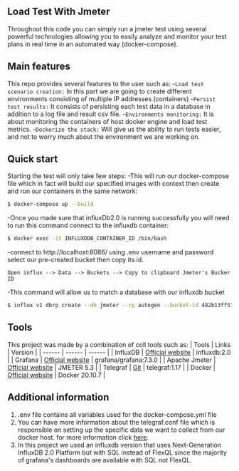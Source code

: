## Load Test With Jmeter
Throughout this code you can simply run a jmeter test using several powerful technologies allowing you to easily analyze and monitor your test plans in real time in an automated way (docker-compose).
## Main features
This repo provides several features to the user such as:
-`Load test scenario creation:` In this part we are going to create different environments consisting of multiple IP addresses (containers)
-`Persist test results:` It consists of persisting each test data in a database in addition to a log file and result csv file.
-`Environments monitoring:` It is about monitoring the containers of host docker engine and load test metrics.
-`Dockerize the stack:` Will give us the ability to run tests easier, and not to worry much about the environment we are working on.
## Quick start
Starting the test will only take few steps:
-This will run our docker-compose file which in fact will build our specified images with context then create and run our containers in  the same network:
```sh
$ docker-compose up --build
```
-Once you made sure that influxDb2.0 is running successfully you will need to run this command connect to the influxdb container:
```sh
$ docker exec -it INFLUXDDB_CONTAINER_ID /bin/bash
```
-connect to http://localhost:8086/ using .env username and password select our pre-created bucket then copy its id. 
```
Open influx --> Data --> Buckets --> Copy to clipboard Jmeter's Bucker ID
```
-This command will allow us to match a database with our influxdb bucket
```sh
$ influx v1 dbrp create --db jmeter --rp autogen --bucket-id 482b13ff5761a956 --default --org Spark --token mytoken

```
## Tools
This project was made by a combination of coll tools such as:
| Tools | Links | Version |
| ------ | ------ | ------ |
| InfluxDB | [Official website](https://www.influxdata.com/) | influxdb:2.0 |
| Grafana | [Official website](https://grafana.com/) | grafana/grafana:7.3.0 |
| Apache Jmeter | [Official website](https://jmeter.apache.org/) | JMETER 5.3 |
| Telegraf | [Git](https://github.com/influxdata/telegraf/) | telegraf:1.17 |
| Docker | [Official website](https://www.docker.com/) | Docker 20.10.7 |
## Additional information
1. .env file contains all variables used for the docker-compose.yml file
1. You can have more information about the telegraf.conf file which is responsible on setting up the specific data we want to collect from our docker host. for more information click [here](https://docs.influxdata.com/telegraf/v1.20/administration/configuration/).
1. In this project we used an influxdb version that uses Next-Generation InfluxDB 2.0 Platform but with SQL instead of FlexQL since the majority of grafana's dashboards are available with SQL not FlexQL.
